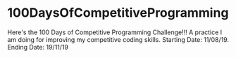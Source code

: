 # 100DaysOfCompetitiveProgramming
Here's the 100 Days of Competitive Programming Challenge!!! A practice I am doing for improving my competitive coding skills. Starting Date: 11/08/19. Ending Date: 19/11/19
